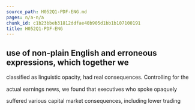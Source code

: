 ```yaml
---
source_path: H052Q1-PDF-ENG.md
pages: n/a-n/a
chunk_id: c1b23bbeb31812ddfae40b905d1bb1b107100191
title: H052Q1-PDF-ENG
---
```

## use of non-plain English and erroneous expressions, which together we

classiﬁed as linguistic opacity, had real consequences. Controlling for the

actual earnings news, we found that executives who spoke opaquely

suffered various capital market consequences, including lower trading
